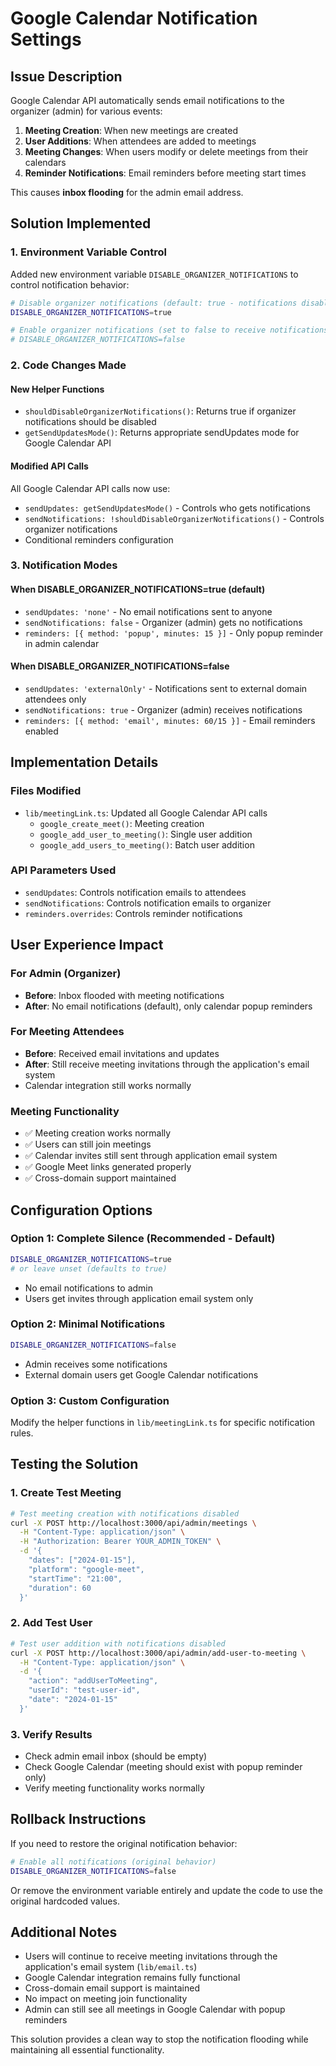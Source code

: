 # Google Calendar Notification Settings

## Issue Description
Google Calendar API automatically sends email notifications to the organizer (admin) for various events:

1. **Meeting Creation**: When new meetings are created
2. **User Additions**: When attendees are added to meetings
3. **Meeting Changes**: When users modify or delete meetings from their calendars
4. **Reminder Notifications**: Email reminders before meeting start times

This causes **inbox flooding** for the admin email address.

## Solution Implemented

### 1. Environment Variable Control
Added new environment variable `DISABLE_ORGANIZER_NOTIFICATIONS` to control notification behavior:

```bash
# Disable organizer notifications (default: true - notifications disabled)
DISABLE_ORGANIZER_NOTIFICATIONS=true

# Enable organizer notifications (set to false to receive notifications)
# DISABLE_ORGANIZER_NOTIFICATIONS=false
```

### 2. Code Changes Made

#### New Helper Functions
- `shouldDisableOrganizerNotifications()`: Returns true if organizer notifications should be disabled
- `getSendUpdatesMode()`: Returns appropriate sendUpdates mode for Google Calendar API

#### Modified API Calls
All Google Calendar API calls now use:
- `sendUpdates: getSendUpdatesMode()` - Controls who gets notifications
- `sendNotifications: !shouldDisableOrganizerNotifications()` - Controls organizer notifications
- Conditional reminders configuration

### 3. Notification Modes

#### When DISABLE_ORGANIZER_NOTIFICATIONS=true (default)
- `sendUpdates: 'none'` - No email notifications sent to anyone
- `sendNotifications: false` - Organizer (admin) gets no notifications
- `reminders: [{ method: 'popup', minutes: 15 }]` - Only popup reminder in admin calendar

#### When DISABLE_ORGANIZER_NOTIFICATIONS=false
- `sendUpdates: 'externalOnly'` - Notifications sent to external domain attendees only
- `sendNotifications: true` - Organizer (admin) receives notifications
- `reminders: [{ method: 'email', minutes: 60/15 }]` - Email reminders enabled

## Implementation Details

### Files Modified
- `lib/meetingLink.ts`: Updated all Google Calendar API calls
  - `google_create_meet()`: Meeting creation
  - `google_add_user_to_meeting()`: Single user addition
  - `google_add_users_to_meeting()`: Batch user addition

### API Parameters Used
- `sendUpdates`: Controls notification emails to attendees
- `sendNotifications`: Controls notification emails to organizer
- `reminders.overrides`: Controls reminder notifications

## User Experience Impact

### For Admin (Organizer)
- **Before**: Inbox flooded with meeting notifications
- **After**: No email notifications (default), only calendar popup reminders

### For Meeting Attendees
- **Before**: Received email invitations and updates
- **After**: Still receive meeting invitations through the application's email system
- Calendar integration still works normally

### Meeting Functionality
- ✅ Meeting creation works normally
- ✅ Users can still join meetings
- ✅ Calendar invites still sent through application email system
- ✅ Google Meet links generated properly
- ✅ Cross-domain support maintained

## Configuration Options

### Option 1: Complete Silence (Recommended - Default)
```bash
DISABLE_ORGANIZER_NOTIFICATIONS=true
# or leave unset (defaults to true)
```
- No email notifications to admin
- Users get invites through application email system only

### Option 2: Minimal Notifications
```bash
DISABLE_ORGANIZER_NOTIFICATIONS=false
```
- Admin receives some notifications
- External domain users get Google Calendar notifications

### Option 3: Custom Configuration
Modify the helper functions in `lib/meetingLink.ts` for specific notification rules.

## Testing the Solution

### 1. Create Test Meeting
```bash
# Test meeting creation with notifications disabled
curl -X POST http://localhost:3000/api/admin/meetings \
  -H "Content-Type: application/json" \
  -H "Authorization: Bearer YOUR_ADMIN_TOKEN" \
  -d '{
    "dates": ["2024-01-15"],
    "platform": "google-meet",
    "startTime": "21:00",
    "duration": 60
  }'
```

### 2. Add Test User
```bash
# Test user addition with notifications disabled
curl -X POST http://localhost:3000/api/admin/add-user-to-meeting \
  -H "Content-Type: application/json" \
  -d '{
    "action": "addUserToMeeting",
    "userId": "test-user-id",
    "date": "2024-01-15"
  }'
```

### 3. Verify Results
- Check admin email inbox (should be empty)
- Check Google Calendar (meeting should exist with popup reminder only)
- Verify meeting functionality works normally

## Rollback Instructions

If you need to restore the original notification behavior:

```bash
# Enable all notifications (original behavior)
DISABLE_ORGANIZER_NOTIFICATIONS=false
```

Or remove the environment variable entirely and update the code to use the original hardcoded values.

## Additional Notes

- Users will continue to receive meeting invitations through the application's email system (`lib/email.ts`)
- Google Calendar integration remains fully functional
- Cross-domain email support is maintained
- No impact on meeting join functionality
- Admin can still see all meetings in Google Calendar with popup reminders

This solution provides a clean way to stop the notification flooding while maintaining all essential functionality.
